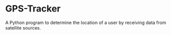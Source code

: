 # GPS-Tracker
A Python program to determine the location of a user by receiving data from satellite sources.
